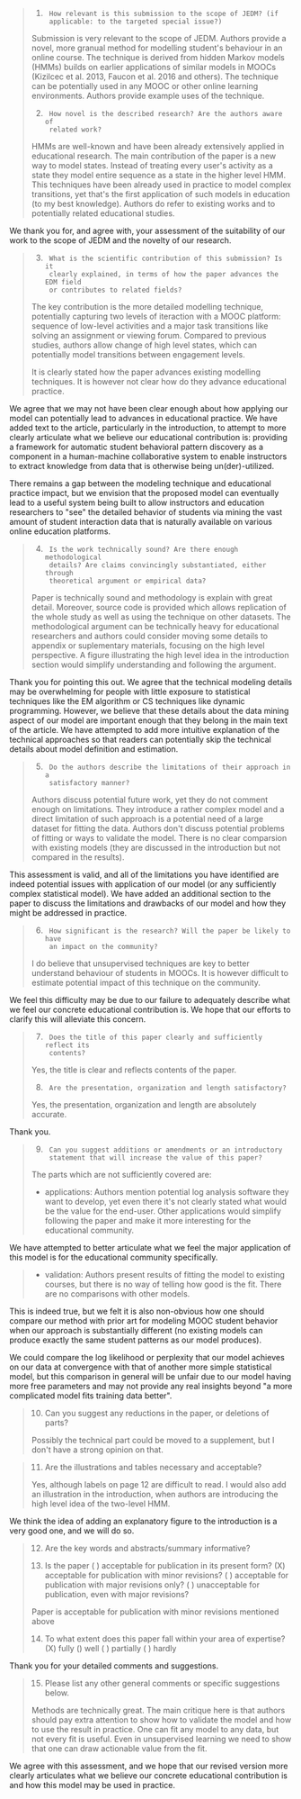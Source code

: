 > 1.      How relevant is this submission to the scope of JEDM? (if
>         applicable: to the targeted special issue?)
>
> Submission is very relevant to the scope of JEDM. Authors provide a novel,
> more granual method for modelling student's behaviour in an online course.
> The technique is derived from hidden Markov models (HMMs) builds on earlier
> applications of similar models in MOOCs (Kizilcec et al. 2013, Faucon et
> al. 2016 and others). The technique can be potentially used in any MOOC or
> other online learning environments. Authors provide example uses of the
> technique.
>
> 2.      How novel is the described research? Are the authors aware of
>         related work?
>
> HMMs are well-known and have been already extensively applied in
> educational research. The main contribution of the paper is a new way to
> model states. Instead of treating every user's activity as a state they
> model entire sequence as a state in the higher level HMM. This techniques
> have been already used in practice to model complex transitions, yet that's
> the first application of such models in education (to my best knowledge).
> Authors do refer to existing works and to potentially related educational
> studies.

We thank you for, and agree with, your assessment of the suitability of our
work to the scope of JEDM and the novelty of our research.

> 3.      What is the scientific contribution of this submission? Is it
>         clearly explained, in terms of how the paper advances the EDM field
>         or contributes to related fields?
>
> The key contribution is the more detailed modelling technique, potentially
> capturing two levels of iteraction with a MOOC platform: sequence of
> low-level activities and a major task transitions like solving an
> assignment or viewing forum. Compared to previous studies, authors allow
> change of high level states, which can potentially model transitions
> between engagement levels.
>
> It is clearly stated how the paper advances existing modelling techniques.
> It is however not clear how do they advance educational practice.

We agree that we may not have been clear enough about how applying our
model can potentially lead to advances in educational practice.  We have
added text to the article, particularly in the introduction, to attempt to
more clearly articulate what we believe our educational contribution is:
providing a framework for automatic student behavioral pattern discovery as
a component in a human-machine collaborative system to enable instructors
to extract knowledge from data that is otherwise being un(der)-utilized.

There remains a gap between the modeling technique and educational practice
impact, but we envision that the proposed model can eventually lead to a
useful system being built to allow instructors and education researchers to
"see" the detailed behavior of students via mining the vast amount of
student interaction data that is naturally available on various online
education platforms.


> 4.      Is the work technically sound? Are there enough methodological
>         details? Are claims convincingly substantiated, either through
>         theoretical argument or empirical data?
>
> Paper is technically sound and methodology is explain with great detail.
> Moreover, source code is provided which allows replication of the whole
> study as well as using the technique on other datasets. The methodological
> argument can be technically heavy for educational researchers and authors
> could consider moving some details to appendix or suplementary materials,
> focusing on the high level perspective. A figure illustrating the high
> level idea in the introduction section would simplify understanding and
> following the argument.

Thank you for pointing this out. We agree that the technical modeling
details may be overwhelming for people with little exposure to statistical
techniques like the EM algorithm or CS techniques like dynamic programming.
However, we believe that these details about the data mining aspect of our
model are important enough that they belong in the main text of the
article. We have attempted to add more intuitive explanation of the
technical approaches so that readers can potentially skip the technical
details about model definition and estimation.

> 5.      Do the authors describe the limitations of their approach in a
>         satisfactory manner?
>
> Authors discuss potential future work, yet they do not comment enough on
> limitations. They introduce a rather complex model and a direct limitation
> of such approach is a potential need of a large dataset for fitting the
> data. Authors don't discuss potential problems of fitting or ways to
> validate the model. There is no clear comparsion with existing models (they
> are discussed in the introduction but not compared in the results).

This assessment is valid, and all of the limitations you have identified
are indeed potential issues with application of our model (or any
sufficiently complex statistical model). We have added an additional
section to the paper to discuss the limitations and drawbacks of our model
and how they might be addressed in practice.

> 6.      How significant is the research? Will the paper be likely to have
>         an impact on the community?
>
> I do believe that unsupervised techniques are key to better understand
> behaviour of students in MOOCs. It is however difficult to estimate
> potential impact of this technique on the community.

We feel this difficulty may be due to our failure to adequately describe
what we feel our concrete educational contribution is. We hope that our
efforts to clarify this will alleviate this concern.

> 7.      Does the title of this paper clearly and sufficiently reflect its
>         contents?
>
> Yes, the title is clear and reflects contents of the paper.
>
> 8.      Are the presentation, organization and length satisfactory?
>
> Yes, the presentation, organization and length are absolutely accurate.

Thank you.

> 9.      Can you suggest additions or amendments or an introductory
>         statement that will increase the value of this paper?
>
> The parts which are not sufficiently covered are:
> * applications: Authors mention potential log analysis software they want
>   to develop, yet even there it's not clearly stated what would be the
>   value for the end-user. Other applications would simplify following the
>   paper and make it more interesting for the educational community.

We have attempted to better articulate what we feel the major application
of this model is for the educational community specifically.

> * validation: Authors present results of fitting the model to existing
>   courses, but there is no way of telling how good is the fit. There are no
>   comparisons with other models.

This is indeed true, but we felt it is also non-obvious how one should
compare our method with prior art for modeling MOOC student behavior when
our approach is substantially different (no existing models can produce
exactly the same student patterns as our model produces).

We could compare the log likelihood or perplexity that our model achieves
on our data at convergence with that of another more simple statistical
model, but this comparison in general will be unfair due to our model
having more free parameters and may not provide any real insights beyond "a
more complicated model fits training data better".

> 10.  Can you suggest any reductions in the paper, or deletions of parts?
>
> Possibly the technical part could be moved to a supplement, but I don't
> have a strong opinion on that.

> 11.  Are the illustrations and tables necessary and acceptable?
>
> Yes, although labels on page 12 are difficult to read. I would also add an
> illustration in the introduction, when authors are introducing the high
> level idea of the two-level HMM.

We think the idea of adding an explanatory figure to the introduction is a
very good one, and we will do so.

> 12.  Are the key words and abstracts/summary informative?
>
> 13.  Is the paper ( ) acceptable for publication in its present form?  (X)
> acceptable for publication with minor revisions?  ( ) acceptable for
> publication with major revisions only?  ( ) unacceptable for publication,
> even with major revisions?
>
> Paper is acceptable for publication with minor revisions mentioned above
>
> 14.  To what extent does this paper fall within your area of expertise?
> (X) fully () well ( ) partially ( ) hardly

Thank you for your detailed comments and suggestions.

> 15.  Please list any other general comments or specific suggestions below.
>
> Methods are technically great. The main critique here is that authors
> should pay extra attention to show how to validate the model and how to use
> the result in practice. One can fit any model to any data, but not every
> fit is useful. Even in unsupervised learning we need to show that one can
> draw actionable value from the fit.

We agree with this assessment, and we hope that our revised version more
clearly articulates what we believe our concrete educational contribution
is and how this model may be used in practice.
